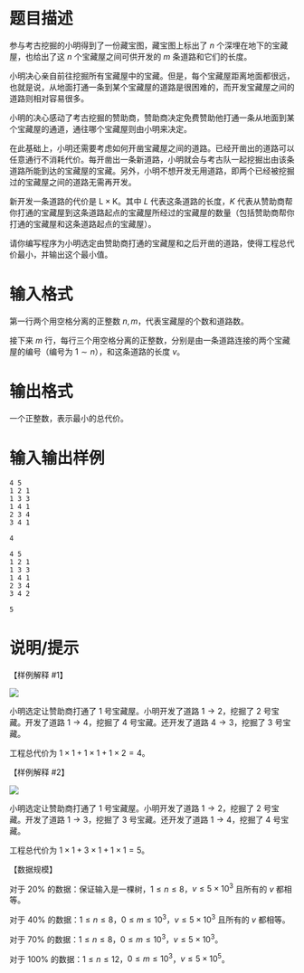 # 题目描述

参与考古挖掘的小明得到了一份藏宝图，藏宝图上标出了 $n$ 个深埋在地下的宝藏屋，也给出了这 $n$ 个宝藏屋之间可供开发的 $m$ 条道路和它们的长度。

小明决心亲自前往挖掘所有宝藏屋中的宝藏。但是，每个宝藏屋距离地面都很远，也就是说，从地面打通一条到某个宝藏屋的道路是很困难的，而开发宝藏屋之间的道路则相对容易很多。

小明的决心感动了考古挖掘的赞助商，赞助商决定免费赞助他打通一条从地面到某个宝藏屋的通道，通往哪个宝藏屋则由小明来决定。

在此基础上，小明还需要考虑如何开凿宝藏屋之间的道路。已经开凿出的道路可以任意通行不消耗代价。每开凿出一条新道路，小明就会与考古队一起挖掘出由该条道路所能到达的宝藏屋的宝藏。另外，小明不想开发无用道路，即两个已经被挖掘过的宝藏屋之间的道路无需再开发。

新开发一条道路的代价是 $\mathrm{L} \times \mathrm{K}$。其中 $L$ 代表这条道路的长度，$K$ 代表从赞助商帮你打通的宝藏屋到这条道路起点的宝藏屋所经过的宝藏屋的数量（包括赞助商帮你打通的宝藏屋和这条道路起点的宝藏屋）。

请你编写程序为小明选定由赞助商打通的宝藏屋和之后开凿的道路，使得工程总代价最小，并输出这个最小值。

# 输入格式

第一行两个用空格分离的正整数 $n,m$，代表宝藏屋的个数和道路数。

接下来 $m$ 行，每行三个用空格分离的正整数，分别是由一条道路连接的两个宝藏屋的编号（编号为 $1 \sim n$），和这条道路的长度 $v$。

# 输出格式

一个正整数，表示最小的总代价。

# 输入输出样例

```input1
4 5
1 2 1
1 3 3
1 4 1
2 3 4
3 4 1
```

```output1
4
```

```input2
4 5
1 2 1
1 3 3
1 4 1
2 3 4
3 4 2
```

```output2
5
```

# 说明/提示

【样例解释 #1】

![](file://treasure1.jpg)

小明选定让赞助商打通了 $1$ 号宝藏屋。小明开发了道路 $1 \to 2$，挖掘了 $2$ 号宝藏。开发了道路 $1 \to 4$，挖掘了 $4$ 号宝藏。还开发了道路 $4 \to 3$，挖掘了 $3$ 号宝藏。

工程总代价为 $1 \times 1 + 1 \times 1 + 1 \times 2 = 4$。

【样例解释 #2】

![](file://treasure2.jpg)

小明选定让赞助商打通了 $1$ 号宝藏屋。小明开发了道路 $1 \to 2$，挖掘了 $2$ 号宝藏。开发了道路 $1 \to 3$，挖掘了 $3$ 号宝藏。还开发了道路 $1 \to 4$，挖掘了 $4$ 号宝藏。

工程总代价为 $1 \times 1 + 3 \times 1 + 1 \times 1 = 5$。

【数据规模】

对于 $20 \%$ 的数据：保证输入是一棵树，$1 \leq n \leq 8$，$v \leq 5 \times {10}^3$ 且所有的 $v$ 都相等。

对于 $40 \%$ 的数据：$1 \leq n \leq 8$，$0 \leq m \leq {10}^3$，$v \leq 5 \times {10}^3$ 且所有的 $v$ 都相等。

对于 $70 \%$ 的数据：$1 \leq n \leq 8$，$0 \leq m \leq {10}^3$，$v \leq 5 \times {10}^3$。

对于 $100 \%$ 的数据：$1 \leq n \leq 12$，$0 \leq m \leq {10}^3$，$v \leq 5 \times {10}^5$。
